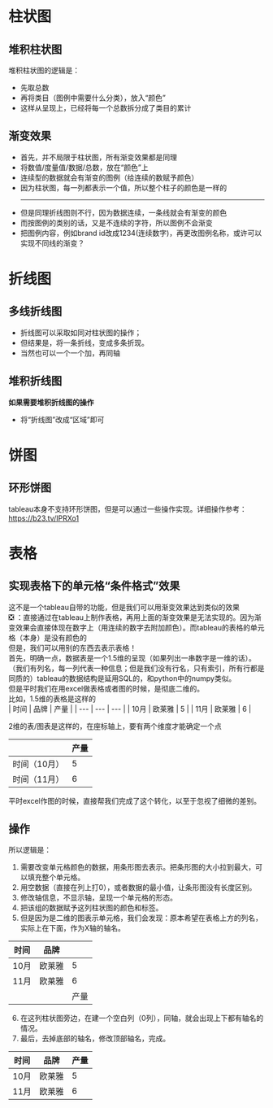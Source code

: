 # 柱状图  
## 堆积柱状图  
堆积柱状图的逻辑是：
- 先取总数
- 再将类目（图例中需要什么分类），放入“颜色”
- 这样从呈现上，已经将每一个总数拆分成了类目的累计
## 渐变效果
- 首先，并不局限于柱状图，所有渐变效果都是同理
- 将数值/度量值/数据/总数，放在“颜色”上
- 连续型的数据就会有渐变的图例（给连续的数赋予颜色）
- 因为柱状图，每一列都表示一个值，所以整个柱子的颜色是一样的  
  ***
- 但是同理折线图则不行，因为数据连续，一条线就会有渐变的颜色
- 而按图例的类别的话，又是不连续的字符，所以图例不会渐变
- 把图例内容，例如brand id改成1234(连续数字)，再更改图例名称，或许可以实现不同线的渐变？
# 折线图  
## 多线折线图  
- 折线图可以采取如同对柱状图的操作；
- 但结果是，将一条折线，变成多条折现。
- 当然也可以一个一个加，再同轴
## 堆积折线图  
**如果需要堆积折线图的操作**
- 将“折线图”改成“区域”即可
# 饼图  
## 环形饼图  
tableau本身不支持环形饼图，但是可以通过一些操作实现。详细操作参考：https://b23.tv/IPRXo1
# 表格
## 实现表格下的单元格“条件格式”效果
这不是一个tableau自带的功能，但是我们可以用渐变效果达到类似的效果  
❎️ ：直接通过在tableau上制作表格，再用上面的渐变效果是无法实现的。因为渐变效果会直接体现在数字上（用连续的数字去附加颜色）。而tableau的表格的单元格（本身）是没有颜色的  
但是，我们可以用别的东西去表示表格！  
首先，明确一点，数据表是一个1.5维的呈现（如果列出一串数字是一维的话）。（我们有列名，每一列代表一种信息；但是我们没有行名，只有索引，所有行都是同质的）tableau的数据结构是延用SQL的，和python中的numpy类似。  
但是平时我们在用excel做表格或者图的时候，是彻底二维的。  
比如，1.5维的表格是这样的  
| 时间 | 品牌 | 产量 |
| --- | --- | --- |
| 10月 | 欧莱雅 | 5 |
| 11月 | 欧莱雅 | 6 |

2维的表/图表是这样的，在座标轴上，要有两个维度才能确定一个点  

|  | 产量 |
| --- | --- | 
| 时间（10月） | 5 |
| 时间（11月） | 6 |

平时excel作图的时候，直接帮我们完成了这个转化，以至于忽视了细微的差别。  
## 操作
所以逻辑是：  
1. 需要改变单元格颜色的数据，用条形图去表示。把条形图的大小拉到最大，可以填充整个单元格。  
2. 用空数据（直接在列上打0），或者数据的最小值，让条形图没有长度区别。  
3. 修改轴信息，不显示轴，呈现一个单元格的形态。  
4. 把该组的数据赋予这列柱状图的颜色和标签。  
5. 但是因为是二维的图表示单元格，我们会发现：原本希望在表格上方的列名，实际上在下面，作为X轴的轴名。  

| 时间 | 品牌 |  |
| --- | --- | --- | 
| 10月 | 欧莱雅 | 5 |
| 11月 | 欧莱雅 | 6 |
|  |  | 产量 |

6. 在这列柱状图旁边，在建一个空白列（0列），同轴，就会出现上下都有轴名的情况。  
7. 最后，去掉底部的轴名，修改顶部轴名，完成。  

| 时间 | 品牌 | 产量 |
| --- | --- | --- | 
| 10月 | 欧莱雅 | 5 |
| 11月 | 欧莱雅 | 6 |


















